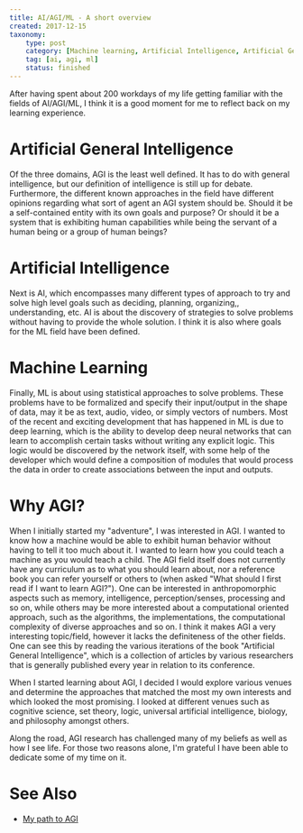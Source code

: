 ```yaml
---
title: AI/AGI/ML - A short overview
created: 2017-12-15
taxonomy:
    type: post
    category: [Machine learning, Artificial Intelligence, Artificial General Intelligence]
    tag: [ai, agi, ml]
    status: finished
---
```


After having spent about 200 workdays of my life getting familiar with the fields of AI/AGI/ML, I think it is a good moment for me to reflect back on my learning experience.

# Artificial General Intelligence
Of the three domains, AGI is the least well defined. It has to do with general intelligence, but our definition of intelligence is still up for debate. Furthermore, the different known approaches in the field have different opinions regarding what sort of agent an AGI system should be. Should it be a self-contained entity with its own goals and purpose? Or should it be a system that is exhibiting human capabilities while being the servant of a human being or a group of human beings?

# Artificial Intelligence
Next is AI, which encompasses many different types of approach to try and solve high level goals such as deciding, planning, organizing,, understanding, etc. AI is about the discovery of strategies to solve problems without having to provide the whole solution. I think it is also where goals for the ML field have been defined.

# Machine Learning
Finally, ML is about using statistical approaches to solve problems. These problems have to be formalized and specify their input/output in the shape of data, may it be as text, audio, video, or simply vectors of numbers. Most of the recent and exciting development that has happened in ML is due to deep learning, which is the ability to develop deep neural networks that can learn to accomplish certain tasks without writing any explicit logic. This logic would be discovered by the network itself, with some help of the developer which would define a composition of modules that would process the data in order to create associations between the input and outputs.

# Why AGI?
When I initially started my "adventure", I was interested in AGI. I wanted to know how a machine would be able to exhibit human behavior without having to tell it too much about it. I wanted to learn how you could teach a machine as you would teach a child. The AGI field itself does not currently have any curriculum as to what you should learn about, nor a reference book you can refer yourself or others to (when asked "What should I first read if I want to learn AGI?"). One can be interested in anthropomorphic aspects such as memory, intelligence, perception/senses, processing and so on, while others may be more interested about a computational oriented approach, such as the algorithms, the implementations, the computational complexity of diverse approaches and so on. I think it makes AGI a very interesting topic/field, however it lacks the definiteness of the other fields. One can see this by reading the various iterations of the book "Artificial General Intelligence", which is a collection of articles by various researchers that is generally published every year in relation to its conference.

When I started learning about AGI, I decided I would explore various venues and determine the approaches that matched the most my own interests and which looked the most promising. I looked at different venues such as cognitive science, set theory, logic, universal artificial intelligence, biology, and philosophy amongst others.

Along the road, AGI research has challenged many of my beliefs as well as how I see life. For those two reasons alone, I'm grateful I have been able to dedicate some of my time on it.

# See Also
* [My path to AGI](../agi/my-path-to-agi/article.md)
